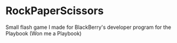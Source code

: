 RockPaperScissors
=================

Small flash game I made for BlackBerry's developer program for the Playbook (Won me a Playbook)
